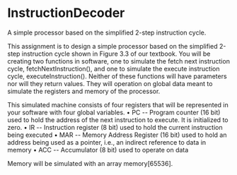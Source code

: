 # InstructionDecoder
A simple processor based on the simplified 2-step instruction cycle.

This assignment is to design a simple processor based on the simplified 2-step instruction cycle 
shown in Figure 3.3 of our textbook. You will be creating two functions in software, one to 
simulate the fetch next instruction cycle, fetchNextInstruction(), and one to simulate the 
execute instruction cycle, executeInstruction(). Neither of these functions will have parameters 
nor will they return values. They will operation on global data meant to simulate the registers 
and memory of the processor. 
 
 
This simulated machine consists of four registers that will be represented in your software with 
four global variables. 
• PC -- Program counter (16 bit) used to hold the address of the next instruction to execute. It is 
initialized to zero. 
• IR -- Instruction register (8 bit) used to hold the current instruction being executed 
• MAR -- Memory Address Register (16 bit) used to hold an address being used as a pointer, i.e., 
an indirect reference to data in memory 
• ACC -- Accumulator (8 bit) used to operate on data 
 
 Memory will be simulated with an array memory[65536]. 
